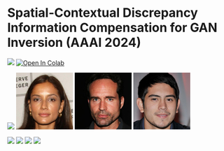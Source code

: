 # Spatial-Contextual Discrepancy Information Compensation for GAN Inversion (AAAI 2024)
<a href="https://arxiv.org/abs/2312.07079"><img src="https://img.shields.io/badge/arXiv-2312.07079-b31b1b.svg"></a>
[![Open In Colab](https://colab.research.google.com/assets/colab-badge.svg)](https://colab.research.google.com/drive/1OnU0Ox0kDV_h_qfqu5gHn0FWlwGpvQ8t?usp=sharing)

<img src="docs/age+/ori.jpg" width="130px"/>        <img src="docs/age-/ori.jpg" width="130px"/>  <img src="docs/pose/ori.jpg" width="130px"/>    <img src="docs/smile/ori.jpg" width="130px"/> 

<img src="docs/age+/age+.gif" width="130px"/>        <img src="docs/age-/age-.jpg" width="130px"/>  <img src="docs/pose/pose.jpg" width="130px"/>    <img src="docs/smile/smile.jpg" width="130px"/> 


